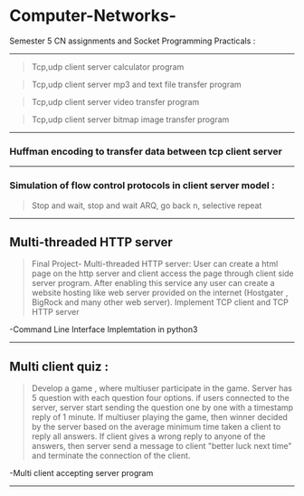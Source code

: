 # Computer-Networks-

Semester 5 CN assignments and
Socket Programming Practicals :

----------------------------------------------------------------------------------------------
>Tcp,udp client server calculator program

>Tcp,udp client server mp3 and text file transfer program

>Tcp,udp client server video transfer program

>Tcp,udp client server bitmap image transfer program

--------------------------------------------------------------------------------------------------
### Huffman encoding to transfer data between tcp client server
------------------------------------------------------------------------------------------------------------
### Simulation of flow control protocols in client server model : 
>Stop and wait, stop and wait ARQ, go back n, selective repeat 
----------------------------------------------------------------------------------------------------------------

## Multi-threaded HTTP server   
>Final Project- Multi-threaded HTTP server: User can create a html page on the http server and client access the page through client side server program. After enabling this service any user can create a website hosting like web server provided on the internet (Hostgater , BigRock and many other web server). Implement TCP client and TCP HTTP server

-Command Line Interface Implemtation in python3

-------------------------------------------------------------------------------------------------------------------
## Multi client quiz : 
>Develop a game , where multiuser participate in the game. Server has 5 question with each question four options. if users connected to the server, server start sending the question one by one with a timestamp reply of 1 minute. If multiuser playing the game, then winner decided by the server based on the average minimum time taken a client to reply all answers. If  client gives a wrong reply to anyone of the answers, then server send a message to client "better luck next time" and terminate the connection of the client.

-Multi client accepting server program

---------------------------------------------------------------------------------------------------------

